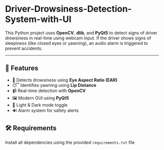 # Driver-Drowsiness-Detection-System-with-UI

This Python project uses **OpenCV**, **dlib**, and **PyQt5** to detect signs of driver drowsiness in real-time using webcam input. If the driver shows signs of sleepiness (like closed eyes or yawning), an audio alarm is triggered to prevent accidents.

---

## 🚀 Features

- 🧠 Detects drowsiness using **Eye Aspect Ratio (EAR)**
- 😴 Identifies yawning using **Lip Distance**
- 📹 Real-time detection with **OpenCV**
- 🖼️ Modern GUI using **PyQt5**
- 🌙 Light & Dark mode toggle
- 🔊 Alarm system for safety alerts


## 🛠️ Requirements

Install all dependencies using the provided `requirements.txt` file

